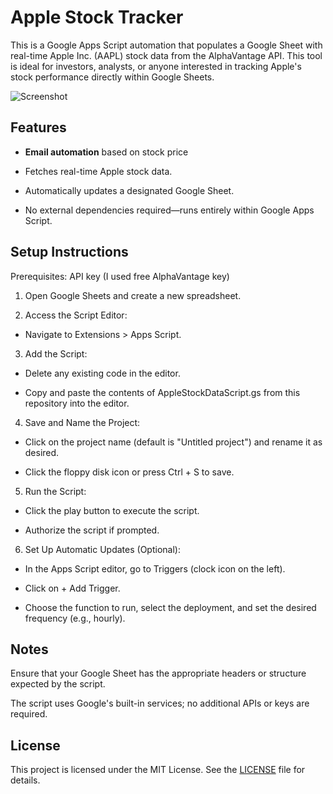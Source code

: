 # Apple Stock Tracker
This is a Google Apps Script automation that populates a Google Sheet with real-time Apple Inc. (AAPL) stock data from the AlphaVantage API. This tool is ideal for investors, analysts, or anyone interested in tracking Apple's stock performance directly within Google Sheets.

![Screenshot](https://github.com/user-attachments/assets/78d44b22-6a78-4d13-b004-c5c5a1c7e0e4)

## Features

- **Email automation** based on stock price 

- Fetches real-time Apple stock data.

- Automatically updates a designated Google Sheet.

- No external dependencies required—runs entirely within Google Apps Script.

## Setup Instructions

Prerequisites: API key (I used free AlphaVantage key)

1. Open Google Sheets and create a new spreadsheet.

2. Access the Script Editor:

  - Navigate to Extensions > Apps Script.

3. Add the Script:

  - Delete any existing code in the editor.

  - Copy and paste the contents of AppleStockDataScript.gs from this repository into the editor.

4. Save and Name the Project:

  - Click on the project name (default is "Untitled project") and rename it as desired.

  - Click the floppy disk icon or press Ctrl + S to save.

5. Run the Script:

  - Click the play button to execute the script.

  - Authorize the script if prompted.

6. Set Up Automatic Updates (Optional):

  - In the Apps Script editor, go to Triggers (clock icon on the left).

  - Click on + Add Trigger.

  - Choose the function to run, select the deployment, and set the desired frequency (e.g., hourly).

## Notes
Ensure that your Google Sheet has the appropriate headers or structure expected by the script.

The script uses Google's built-in services; no additional APIs or keys are required.

## License

This project is licensed under the MIT License. See the [LICENSE](./LICENSE) file for details.

